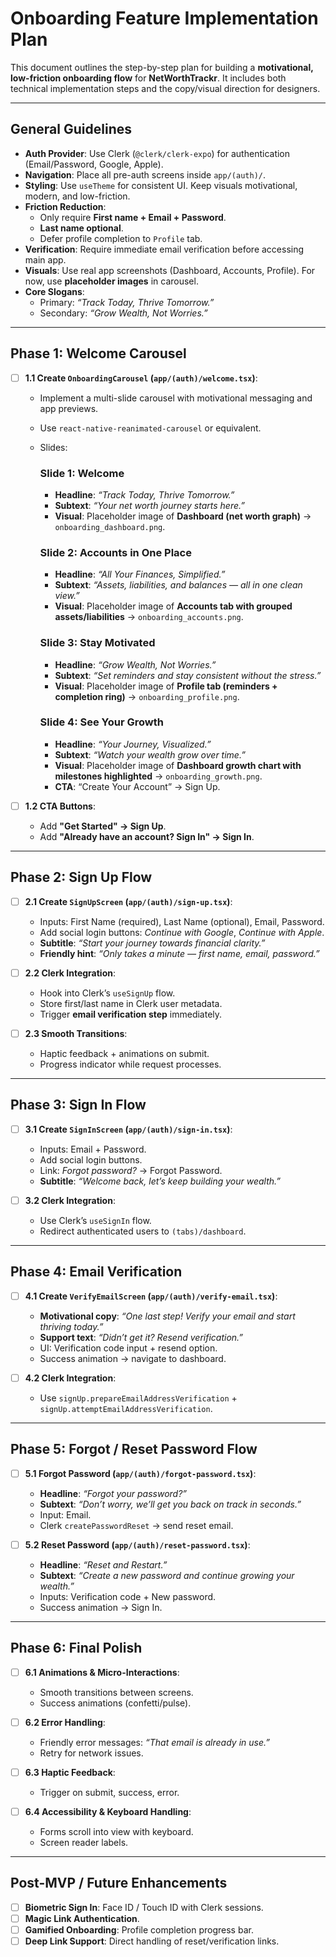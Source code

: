 # Onboarding Feature Implementation Plan

This document outlines the step-by-step plan for building a **motivational, low-friction onboarding flow** for **NetWorthTrackr**. It includes both technical implementation steps and the copy/visual direction for designers.

---

## General Guidelines

- **Auth Provider**: Use Clerk (`@clerk/clerk-expo`) for authentication (Email/Password, Google, Apple).  
- **Navigation**: Place all pre-auth screens inside `app/(auth)/`.  
- **Styling**: Use `useTheme` for consistent UI. Keep visuals motivational, modern, and low-friction.  
- **Friction Reduction**:
  - Only require **First name + Email + Password**.
  - **Last name optional**.
  - Defer profile completion to `Profile` tab.  
- **Verification**: Require immediate email verification before accessing main app.  
- **Visuals**: Use real app screenshots (Dashboard, Accounts, Profile). For now, use **placeholder images** in carousel.  
- **Core Slogans**:
  - Primary: *“Track Today, Thrive Tomorrow.”*  
  - Secondary: *“Grow Wealth, Not Worries.”*  

---

## Phase 1: Welcome Carousel

- [ ] **1.1 Create `OnboardingCarousel` (`app/(auth)/welcome.tsx`)**:
  - Implement a multi-slide carousel with motivational messaging and app previews.
  - Use `react-native-reanimated-carousel` or equivalent.  
  - Slides:

    ### Slide 1: Welcome  
    - **Headline**: *“Track Today, Thrive Tomorrow.”*  
    - **Subtext**: *“Your net worth journey starts here.”*  
    - **Visual**: Placeholder image of **Dashboard (net worth graph)** → `onboarding_dashboard.png`.  

    ### Slide 2: Accounts in One Place  
    - **Headline**: *“All Your Finances, Simplified.”*  
    - **Subtext**: *“Assets, liabilities, and balances — all in one clean view.”*  
    - **Visual**: Placeholder image of **Accounts tab with grouped assets/liabilities** → `onboarding_accounts.png`.  

    ### Slide 3: Stay Motivated  
    - **Headline**: *“Grow Wealth, Not Worries.”*  
    - **Subtext**: *“Set reminders and stay consistent without the stress.”*  
    - **Visual**: Placeholder image of **Profile tab (reminders + completion ring)** → `onboarding_profile.png`.  

    ### Slide 4: See Your Growth  
    - **Headline**: *“Your Journey, Visualized.”*  
    - **Subtext**: *“Watch your wealth grow over time.”*  
    - **Visual**: Placeholder image of **Dashboard growth chart with milestones highlighted** → `onboarding_growth.png`.  
    - **CTA**: “Create Your Account” → Sign Up.  

- [ ] **1.2 CTA Buttons**:
  - Add **"Get Started" → Sign Up**.
  - Add **"Already have an account? Sign In" → Sign In**.

---

## Phase 2: Sign Up Flow

- [ ] **2.1 Create `SignUpScreen` (`app/(auth)/sign-up.tsx`)**:
  - Inputs: First Name (required), Last Name (optional), Email, Password.
  - Add social login buttons: *Continue with Google*, *Continue with Apple*.  
  - **Subtitle**: *“Start your journey towards financial clarity.”*  
  - **Friendly hint**: *“Only takes a minute — first name, email, password.”*  

- [ ] **2.2 Clerk Integration**:
  - Hook into Clerk’s `useSignUp` flow.
  - Store first/last name in Clerk user metadata.
  - Trigger **email verification step** immediately.  

- [ ] **2.3 Smooth Transitions**:
  - Haptic feedback + animations on submit.
  - Progress indicator while request processes.  

---

## Phase 3: Sign In Flow

- [ ] **3.1 Create `SignInScreen` (`app/(auth)/sign-in.tsx`)**:
  - Inputs: Email + Password.
  - Add social login buttons.  
  - Link: *Forgot password?* → Forgot Password.  
  - **Subtitle**: *“Welcome back, let’s keep building your wealth.”*  

- [ ] **3.2 Clerk Integration**:
  - Use Clerk’s `useSignIn` flow.
  - Redirect authenticated users to `(tabs)/dashboard`.  

---

## Phase 4: Email Verification

- [ ] **4.1 Create `VerifyEmailScreen` (`app/(auth)/verify-email.tsx`)**:
  - **Motivational copy**: *“One last step! Verify your email and start thriving today.”*  
  - **Support text**: *“Didn’t get it? Resend verification.”*  
  - UI: Verification code input + resend option.  
  - Success animation → navigate to dashboard.  

- [ ] **4.2 Clerk Integration**:
  - Use `signUp.prepareEmailAddressVerification` + `signUp.attemptEmailAddressVerification`.  

---

## Phase 5: Forgot / Reset Password Flow

- [ ] **5.1 Forgot Password (`app/(auth)/forgot-password.tsx`)**:
  - **Headline**: *“Forgot your password?”*  
  - **Subtext**: *“Don’t worry, we’ll get you back on track in seconds.”*  
  - Input: Email.  
  - Clerk `createPasswordReset` → send reset email.  

- [ ] **5.2 Reset Password (`app/(auth)/reset-password.tsx`)**:
  - **Headline**: *“Reset and Restart.”*  
  - **Subtext**: *“Create a new password and continue growing your wealth.”*  
  - Inputs: Verification code + New password.  
  - Success animation → Sign In.  

---

## Phase 6: Final Polish

- [ ] **6.1 Animations & Micro-Interactions**:
  - Smooth transitions between screens.
  - Success animations (confetti/pulse).  

- [ ] **6.2 Error Handling**:
  - Friendly error messages: *“That email is already in use.”*  
  - Retry for network issues.  

- [ ] **6.3 Haptic Feedback**:
  - Trigger on submit, success, error.  

- [ ] **6.4 Accessibility & Keyboard Handling**:
  - Forms scroll into view with keyboard.
  - Screen reader labels.  

---

## Post-MVP / Future Enhancements

- [ ] **Biometric Sign In**: Face ID / Touch ID with Clerk sessions.  
- [ ] **Magic Link Authentication**.  
- [ ] **Gamified Onboarding**: Profile completion progress bar.  
- [ ] **Deep Link Support**: Direct handling of reset/verification links.  
